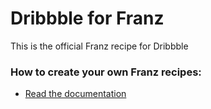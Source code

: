 # Dribbble for Franz

This is the official Franz recipe for Dribbble

### How to create your own Franz recipes:

- [Read the documentation](https://github.com/meetfranz/plugins)
